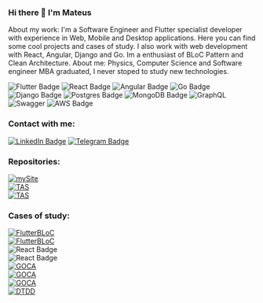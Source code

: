 ### Hi there 👋 I'm Mateus 
About my work: I'm a Software Engineer and Flutter specialist developer with experience in Web, Mobile and Desktop applications. Here you can find some cool projects and cases of study. I also work with web development with React, Angular, Django and Go. Im a enthusiast of BLoC Pattern and Clean Architecture. 
About me: Physics, Computer Science and Software engineer MBA graduated, I never stoped to study new technologies.

<div id="badges"> 
<img src="https://img.shields.io/badge/Flutter-02569B?style=for-the-badge&logo=flutter&logoColor=white" alt="Flutter Badge"/>
<img src="https://img.shields.io/badge/React-20232A?style=for-the-badge&logo=react&logoColor=61DAFB" alt="React Badge"/>
<img src="https://img.shields.io/badge/Angular-DD0031?style=for-the-badge&logo=angular&logoColor=white" alt="Angular Badge"/>
<img src="https://img.shields.io/badge/Go-00ADD8?style=for-the-badge&logo=go&logoColor=white" alt="Go Badge"/>  
<img src="https://img.shields.io/badge/Django-092E20?style=for-the-badge&logo=django&logoColor=green" alt="Django Badge"/>
<img src="https://img.shields.io/badge/postgres-%23316192.svg?style=for-the-badge&logo=postgresql&logoColor=white" alt="Postgres Badge"/>
<img src="https://img.shields.io/badge/MongoDB-%234ea94b.svg?style=for-the-badge&logo=mongodb&logoColor=white" alt = "MongoDB Badge" />
<img src="https://img.shields.io/badge/-GraphQL-E10098?style=for-the-badge&logo=graphql&logoColor=white" alt="GraphQL"/>
<img src="https://img.shields.io/badge/-Swagger-%23Clojure?style=for-the-badge&logo=swagger&logoColor=white" alt="Swagger"/>
<img src="https://img.shields.io/badge/AWS-%23FF9900.svg?style=for-the-badge&logo=amazon-aws&logoColor=white" alt="AWS Badge" />
</div>


### Contact with me:
<div id="badges">
  <a href="https://www.linkedin.com/in/mateusfmfm/">
  <img src="https://img.shields.io/badge/LinkedIn-blue?style=for-the-badge&logo=linkedin&logoColor=white" alt="LinkedIn Badge"/></a>
  <a href="https://t.me/mateusfmfm">
  <img src="https://img.shields.io/badge/Telegram-2CA5E0?style=for-the-badge&logo=telegram&logoColor=white" alt="Telegram Badge"/></a>
</div>

### Repositories:
<div> 
<a href="https://github.com/mateusfmfm/my-personal-site"> 
<img src="https://img.shields.io/badge/MY%20PERSONAL%20SITE-E0115F?&logo=react&style=for-the-badge" alt="mySite"/>
</a>
</div>

<div> 
<a href="https://github.com/mateusfmfm/the-arcade-store"> <img src="https://img.shields.io/badge/THE%20ARCADE%20STORE-5600FF?&logo=flutter&style=for-the-badge" alt="TAS" /> </a>
</div>

<div> 
<a href="https://github.com/mateusfmfm/the-arcade-store"> <img src="https://img.shields.io/badge/WHERES%20THE%20PLANE-FF5800?&logo=react&style=for-the-badge" alt="TAS" /> </a>
</div>

### Cases of study:<div>
  <a href="https://github.com/mateusfmfm/flutter.BLoC-architecture">
  <img src="https://img.shields.io/badge/FLUTTER%20BLoC%20ARCHITECTURE-02569B?style=for-the-badge&logo=flutter&logoColor=white" alt="FlutterBLoC"/>
</a>
</div>

<div>
  <a href="https://github.com/mateusfmfm/flutter.mobile-Set-The-Theme">
  <img src="https://img.shields.io/badge/FLUTTER%20WHITE%20LABEL-02569B?style=for-the-badge&logo=flutter&logoColor=white" alt="FlutterBLoC"/>
</a>
</div>
  
<div>
  <img src="https://img.shields.io/badge/REACT%20MONOREPO/MULTIPACKAGE-20232A?style=for-the-badge&logo=react&logoColor=61DAFB" alt="React Badge"/>
</div>

<div>
  <img src="https://img.shields.io/badge/REACT%20TDD%20AND%20CLEAN%20ARCHITECTURE-20232A?style=for-the-badge&logo=react&logoColor=61DAFB" alt="React Badge"/>
</div>

<div id="GOMS"> 
<div><a href="https://github.com/mateusfmfm/go-job-seeker"> 
<img src="https://img.shields.io/badge/GO%20JOB%20SEEKER-00ADD8?style=for-the-badge&logo=go&logoColor=white" alt="GOCA"/>
</a></div>

<div id="GOMS"> 
<div><a href="https://github.com/mateusfmfm/go-microservices"> 
<img src="https://img.shields.io/badge/GO%20MICROSERVICES-00ADD8?style=for-the-badge&logo=go&logoColor=white" alt="GOCA"/>
</a></div>

<div id="GOCA"> 
<div><a href="#"> 
<img src="https://img.shields.io/badge/GO%20CLEAN%20ARCHITECTURE%20AND%20GRAPHQL-00ADD8?style=for-the-badge&logo=go&logoColor=white" alt="GOCA"/>
</a></div>

<div><a href="https://github.com/mateusfmfm/django-tdd-recipes"><img src="https://img.shields.io/badge/DJANGO%20TDD-092E20?style=for-the-badge&logo=django&logoColor=green" alt="DTDD"/><a/> </div>



</div>

